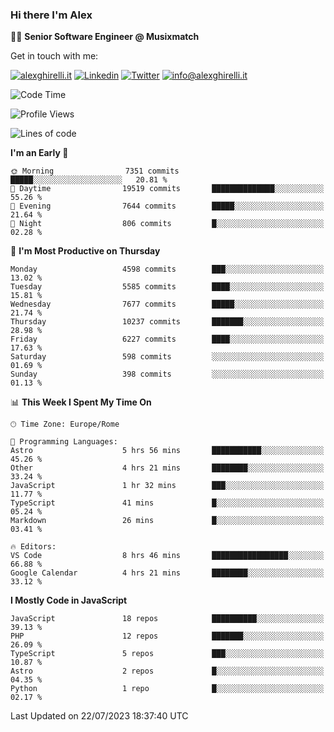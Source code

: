 ### Hi there I'm Alex

👨‍💻 __Senior Software Engineer @ Musixmatch__

Get in touch with me:

[![alexghirelli.it](https://img.shields.io/static/v1?label=alexghirelli.it&message=%20&color=red&logo=&style=flat-square&logoColor=white)](https://www.alexghirelli.it/)
[![Linkedin](https://img.shields.io/static/v1?label=Linkedin&message=%20&color=blue&logo=Linkedin&style=flat-square&logoColor=white)](https://linkedin.com/in/alexghirelli)
[![Twitter](https://img.shields.io/static/v1?label=Twitter&message=%20&color=blue&logo=Twitter&style=flat-square&logoColor=white)](https://twitter.com/alexGhirelli)
[![info@alexghirelli.it](https://img.shields.io/static/v1?label=info@alexghirelli.it&message=%20&color=red&logo=gmail&style=flat-square&logoColor=white)](mailto:info@alexghirelli.it)

<!--START_SECTION:waka-->
![Code Time](http://img.shields.io/badge/Code%20Time-7%2C494%20hrs%2046%20mins-blue)

![Profile Views](http://img.shields.io/badge/Profile%20Views-0-blue)

![Lines of code](https://img.shields.io/badge/From%20Hello%20World%20I%27ve%20Written-72.5%20million%20lines%20of%20code-blue)

**I'm an Early 🐤** 

```text
🌞 Morning                7351 commits        █████░░░░░░░░░░░░░░░░░░░░   20.81 % 
🌆 Daytime                19519 commits       ██████████████░░░░░░░░░░░   55.26 % 
🌃 Evening                7644 commits        █████░░░░░░░░░░░░░░░░░░░░   21.64 % 
🌙 Night                  806 commits         █░░░░░░░░░░░░░░░░░░░░░░░░   02.28 % 
```
📅 **I'm Most Productive on Thursday** 

```text
Monday                   4598 commits        ███░░░░░░░░░░░░░░░░░░░░░░   13.02 % 
Tuesday                  5585 commits        ████░░░░░░░░░░░░░░░░░░░░░   15.81 % 
Wednesday                7677 commits        █████░░░░░░░░░░░░░░░░░░░░   21.74 % 
Thursday                 10237 commits       ███████░░░░░░░░░░░░░░░░░░   28.98 % 
Friday                   6227 commits        ████░░░░░░░░░░░░░░░░░░░░░   17.63 % 
Saturday                 598 commits         ░░░░░░░░░░░░░░░░░░░░░░░░░   01.69 % 
Sunday                   398 commits         ░░░░░░░░░░░░░░░░░░░░░░░░░   01.13 % 
```


📊 **This Week I Spent My Time On** 

```text
🕑︎ Time Zone: Europe/Rome

💬 Programming Languages: 
Astro                    5 hrs 56 mins       ███████████░░░░░░░░░░░░░░   45.26 % 
Other                    4 hrs 21 mins       ████████░░░░░░░░░░░░░░░░░   33.24 % 
JavaScript               1 hr 32 mins        ███░░░░░░░░░░░░░░░░░░░░░░   11.77 % 
TypeScript               41 mins             █░░░░░░░░░░░░░░░░░░░░░░░░   05.24 % 
Markdown                 26 mins             █░░░░░░░░░░░░░░░░░░░░░░░░   03.41 % 

🔥 Editors: 
VS Code                  8 hrs 46 mins       █████████████████░░░░░░░░   66.88 % 
Google Calendar          4 hrs 21 mins       ████████░░░░░░░░░░░░░░░░░   33.12 % 
```

**I Mostly Code in JavaScript** 

```text
JavaScript               18 repos            ██████████░░░░░░░░░░░░░░░   39.13 % 
PHP                      12 repos            ███████░░░░░░░░░░░░░░░░░░   26.09 % 
TypeScript               5 repos             ███░░░░░░░░░░░░░░░░░░░░░░   10.87 % 
Astro                    2 repos             █░░░░░░░░░░░░░░░░░░░░░░░░   04.35 % 
Python                   1 repo              █░░░░░░░░░░░░░░░░░░░░░░░░   02.17 % 
```




 Last Updated on 22/07/2023 18:37:40 UTC
<!--END_SECTION:waka-->
